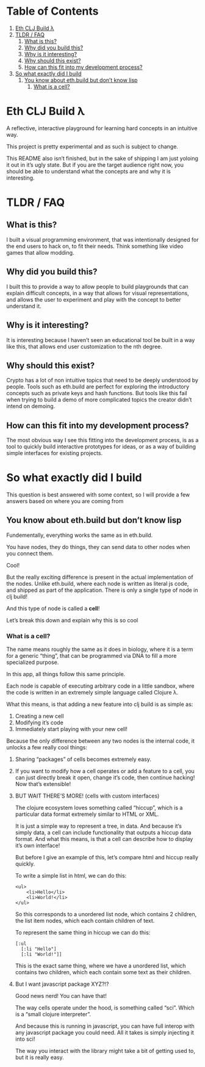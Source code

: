 # Table of Contents

1.  [Eth CLJ Build λ](#org4b711f6)
2.  [TLDR / FAQ](#org5f6c452)
    1.  [What is this?](#org3c7eb3c)
    2.  [Why did you build this?](#org935d334)
    3.  [Why is it interesting?](#orgd6067f5)
    4.  [Why should this exist?](#orgf0a319e)
    5.  [How can this fit into my development process?](#org2eccaf8)
3.  [So what exactly did I build](#orgb7e36b5)
    1.  [You know about eth.build but don&rsquo;t know lisp](#org68b4f48)
        1.  [What is a cell?](#orgd537525)



<a id="org4b711f6"></a>

# Eth CLJ Build λ

A reflective, interactive playground for learning hard concepts in an intuitive way.

This project is pretty experimental and as such is subject to change.

This README also isn&rsquo;t finished, but in the sake of shipping I am just yoloing it out in it&rsquo;s ugly state.
But if you are the target audience right now, you should be able to understand what the concepts are and why it is interesting.


<a id="org5f6c452"></a>

# TLDR / FAQ


<a id="org3c7eb3c"></a>

## What is this?

I built a visual programming environment, that was intentionally designed for the end users to hack on, to fit their needs. Think something like video games that allow modding.


<a id="org935d334"></a>

## Why did you build this?

I built this to provide a way to allow people to build playgrounds that can explain difficult concepts, in a way that allows for visual representations, and allows the user to experiment and play with the concept to better understand it.


<a id="orgd6067f5"></a>

## Why is it interesting?

It is interesting because I haven&rsquo;t seen an educational tool be built in a way like this, that allows end user customization to the nth degree.


<a id="orgf0a319e"></a>

## Why should this exist?

Crypto has a lot of non intuitive topics that need to be deeply understood by people. Tools such as eth.build are perfect for exploring the introductory concepts such as private keys and hash functions. But tools like this fail when trying to build a demo of more complicated topics the creator didn&rsquo;t intend on demoing.


<a id="org2eccaf8"></a>

## How can this fit into my development process?

The most obvious way I see this fitting into the development process, is as a tool to quickly build interactive prototypes for ideas, or as a way of building simple interfaces for existing projects.


<a id="orgb7e36b5"></a>

# So what exactly did I build

This question is best answered with some context, so I will provide a few answers based on where you are coming from


<a id="org68b4f48"></a>

## You know about eth.build but don&rsquo;t know lisp

Fundementally, everything works the same as in eth.build.

You have nodes, they do things, they can send data to other nodes when you connect them.

Cool!

But the really exciting difference is present in the actual implementation of the nodes. Unlike eth.build, where each node is written as literal js code, and shipped as part of the application. There is only a single type of node in clj build!

And this type of node is called a **cell**!

Let&rsquo;s break this down and explain why this is so cool


<a id="orgd537525"></a>

### What is a cell?

The name means roughly the same as it does in biology, where it is a term for a generic &ldquo;thing&rdquo;, that can be programmed via DNA to fill a more specialized purpose.

In this app, all things follow this same principle.

Each node is capable of executing arbitrary code in a little sandbox, where the code is written in an extremely simple language called Clojure λ.

What this means, is that adding a new feature into clj build is as simple as:

1.  Creating a new cell
2.  Modifying it&rsquo;s code
3.  Immediately start playing with your new cell!

Because the only difference between any two nodes is the internal code, it unlocks a few really cool things:

1.  Sharing &ldquo;packages&rdquo; of cells becomes extremely easy.
2.  If you want to modify how a cell operates or add a feature to a cell, you can just directly break it open, change it&rsquo;s code, then continue hacking! Now that&rsquo;s extensible!

1.  BUT WAIT THERE&rsquo;S MORE! (cells with custom interfaces)

    The clojure ecosystem loves something called &ldquo;hiccup&rdquo;, which is a particular data format extremely similar to HTML or XML.
    
    It is just a simple way to represent a tree, in data. And because it&rsquo;s simply data, a cell can include functionality that outputs a hiccup data format. And what this means, is that a cell can describe how to display it&rsquo;s own interface!
    
    But before I give an example of this, let&rsquo;s compare html and hiccup really quickly.
    
    To write a simple list in html, we can do this:
    
        <ul>
            <li>Hello</li>
            <li>World!</li>
        </ul>
    
    So this corresponds to a unordered list node, which contains 2 children, the list item nodes, which each contain children of text.
    
    To represent the same thing in hiccup we can do this:
    
        [:ul
          [:li "Hello"]
          [:li "World!"]]
    
    This is the exact same thing, where we have a unordered list, which contains two children, which each contain some text as their children.

2.  But I want javascript package XYZ?!?

    Good news nerd! You can have that!
    
    The way cells operate under the hood, is something called &ldquo;sci&rdquo;. Which is a &ldquo;small clojure interpreter&rdquo;.
    
    And because this is running in javascript, you can have full interop with any javascript package you could need. All it takes is simply injecting it into sci!
    
    The way you interact with the library might take a bit of getting used to, but it is really easy.

